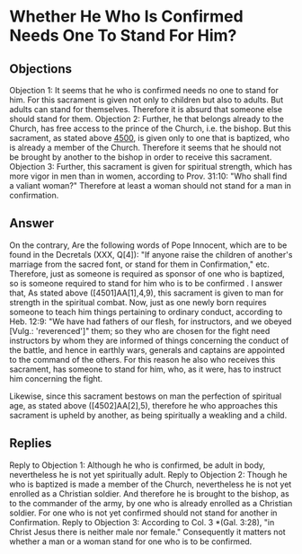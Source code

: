 # Whether He Who Is Confirmed Needs One To Stand For Him?
## Objections
Objection 1: It seems that he who is confirmed needs no one to stand for him. For this sacrament is given not only to children but also to adults. But adults can stand for themselves. Therefore it is absurd that someone else should stand for them.
Objection 2: Further, he that belongs already to the Church, has free access to the prince of the Church, i.e. the bishop. But this sacrament, as stated above [4500](A[6]), is given only to one that is baptized, who is already a member of the Church. Therefore it seems that he should not be brought by another to the bishop in order to receive this sacrament.
Objection 3: Further, this sacrament is given for spiritual strength, which has more vigor in men than in women, according to Prov. 31:10: "Who shall find a valiant woman?" Therefore at least a woman should not stand for a man in confirmation.
## Answer
On the contrary, Are the following words of Pope Innocent, which are to be found in the Decretals (XXX, Q[4]): "If anyone raise the children of another's marriage from the sacred font, or stand for them in Confirmation," etc. Therefore, just as someone is required as sponsor of one who is baptized, so is someone required to stand for him who is to be confirmed .
I answer that, As stated above ([4501]AA[1],4,9), this sacrament is given to man for strength in the spiritual combat. Now, just as one newly born requires someone to teach him things pertaining to ordinary conduct, according to Heb. 12:9: "We have had fathers of our flesh, for instructors, and we obeyed [Vulg.: 'reverenced']" them; so they who are chosen for the fight need instructors by whom they are informed of things concerning the conduct of the battle, and hence in earthly wars, generals and captains are appointed to the command of the others. For this reason he also who receives this sacrament, has someone to stand for him, who, as it were, has to instruct him concerning the fight.

Likewise, since this sacrament bestows on man the perfection of spiritual age, as stated above ([4502]AA[2],5), therefore he who approaches this sacrament is upheld by another, as being spiritually a weakling and a child.
## Replies
Reply to Objection 1: Although he who is confirmed, be adult in body, nevertheless he is not yet spiritually adult.
Reply to Objection 2: Though he who is baptized is made a member of the Church, nevertheless he is not yet enrolled as a Christian soldier. And therefore he is brought to the bishop, as to the commander of the army, by one who is already enrolled as a Christian soldier. For one who is not yet confirmed should not stand for another in Confirmation.
Reply to Objection 3: According to Col. 3 *(Gal. 3:28), "in Christ Jesus there is neither male nor female." Consequently it matters not whether a man or a woman stand for one who is to be confirmed.